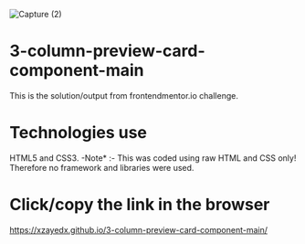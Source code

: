 ![Capture (2)](https://user-images.githubusercontent.com/46198029/136202111-02bc68b6-9865-4b3c-9c5f-97d89a84c043.PNG)
# 3-column-preview-card-component-main
This is the solution/output from frontendmentor.io challenge.

# Technologies use 
HTML5 and CSS3.
-Note* :- This was coded using raw HTML and CSS only! Therefore no framework and libraries were used.

# Click/copy the link in the browser
https://xzayedx.github.io/3-column-preview-card-component-main/
